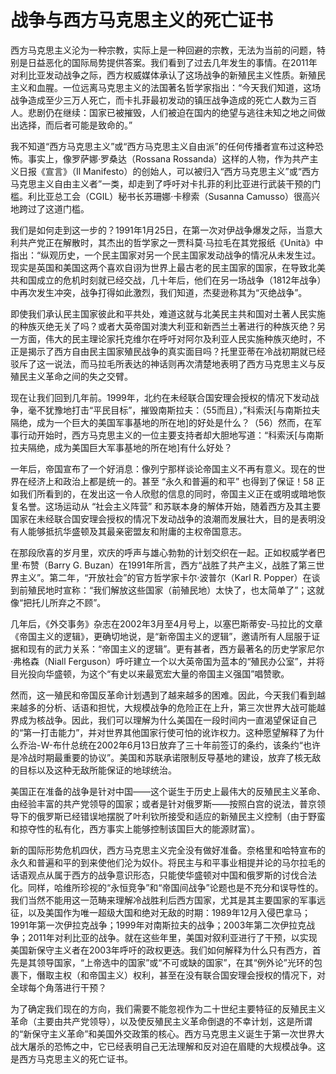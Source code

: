 # 战争与西方马克思主义的死亡证书

西方马克思主义沦为一种宗教，实际上是一种回避的宗教，无法为当前的问题，特别是日益恶化的国际局势提供答案。我们看到了过去几年发生的事情。在2011年对利比亚发动战争之际，西方权威媒体承认了这场战争的新殖民主义性质。新殖民主义和血腥。一位远离马克思主义的法国著名哲学家指出：“今天我们知道，这场战争造成至少三万人死亡，而卡扎菲最初发动的镇压战争造成的死亡人数为三百人。悲剧仍在继续：国家已被摧毁，人们被迫在国内的绝望与逃往未知之地之间做出选择，而后者可能是致命的。”

我不知道“西方马克思主义”或“西方马克思主义自由派”的任何传播者宣布过这种恐怖。事实上，像罗萨娜·罗桑达（Rossana Rossanda）这样的人物，作为共产主义日报《宣言》（Il Manifesto）的创始人，可以被归入“西方马克思主义”或“西方马克思主义自由主义者”一类，却走到了呼吁对卡扎菲的利比亚进行武装干预的门槛。利比亚总工会（CGIL）秘书长苏珊娜·卡穆索（Susanna Camusso）很高兴地跨过了这道门槛。

我们是如何走到这一步的？1991年1月25日，在第一次对伊战争爆发之际，当意大利共产党正在解散时，其杰出的哲学家之一贾科莫·马拉毛在其党报纸《Unità》中指出：“纵观历史，一个民主国家对另一个民主国家发动战争的情况从未发生过。现实是英国和美国这两个喜欢自诩为世界上最古老的民主国家的国家，在导致北美共和国成立的危机时刻就已经交战，几十年后，他们在另一场战争（1812年战争）中再次发生冲突，战争打得如此激烈，我们知道，杰斐逊称其为“灭绝战争”。

即使我们承认民主国家彼此和平共处，难道这就与北美民主共和国对土著人民实施的种族灭绝无关了吗？或者大英帝国对澳大利亚和新西兰土著进行的种族灭绝？另一方面，伟大的民主理论家托克维尔在呼吁对阿尔及利亚人民实施种族灭绝时，不正是揭示了西方自由民主国家殖民战争的真实面目吗？托里亚蒂在冷战初期就已经驳斥了这一说法，而马拉毛所表达的神话则再次清楚地表明了西方马克思主义与反殖民主义革命之间的失之交臂。

现在让我们回到几年前。1999年，北约在未经联合国安理会授权的情况下发动战争，毫不犹豫地打击“平民目标”，摧毁南斯拉夫：（55而且），”科索沃[与南斯拉夫隔绝，成为一个巨大的美国军事基地的所在地]的好处是什么？（56）然而，在军事行动开始时，西方马克思主义的一位主要支持者却大胆地写道：“科索沃[与南斯拉夫隔绝，成为美国巨大军事基地的所在地]有什么好处？

一年后，帝国宣布了一个好消息：像列宁那样谈论帝国主义不再有意义。现在的世界在经济上和政治上都是统一的。甚至 “永久和普遍的和平” 也得到了保证！58 正如我们所看到的，在发出这一令人欣慰的信息的同时，帝国主义正在或明或暗地恢复名誉。这场运动从 “社会主义阵营” 和苏联本身的解体开始，随着西方及其主要国家在未经联合国安理会授权的情况下发动战争的浪潮而发展壮大，目的是表明没有人能够抵抗华盛顿及其最亲密盟友和附庸的主权帝国意志。

在那段欣喜的岁月里，欢庆的呼声与雄心勃勃的计划交织在一起。正如权威学者巴里·布赞（Barry G. Buzan）在1991年所言，西方“战胜了共产主义，战胜了第三世界主义”。第二年，“开放社会”的官方哲学家卡尔·波普尔（Karl R. Popper）在谈到前殖民地时宣称：“我们解放这些国家（前殖民地）太快了，也太简单了”；这就像“把托儿所弃之不顾”。

几年后，《外交事务》杂志在2002年3月至4月号上，以塞巴斯蒂安-马拉比的文章《帝国主义的逻辑》，更确切地说，是“新帝国主义的逻辑”，邀请所有人屈服于证据和现有的武力关系：“帝国主义的逻辑”。更有甚者，西方最著名的历史学家尼尔·弗格森（Niall Ferguson）呼吁建立一个以大英帝国为蓝本的“殖民办公室”，并将目光投向华盛顿，为这个“有史以来最宽宏大量的帝国主义强国”唱赞歌。

然而，这一殖民和帝国反革命计划遇到了越来越多的困难。因此，今天我们看到越来越多的分析、话语和担忧，大规模战争的危险正在上升，第三次世界大战可能越界成为核战争。因此，我们可以理解为什么美国在一段时间内一直渴望保证自己的“第一打击能力”，并对世界其他国家行使可怕的讹诈权力。这种愿望解释了为什么乔治-W-布什总统在2002年6月13日放弃了三十年前签订的条约，该条约“也许是冷战时期最重要的协议”。美国和苏联承诺限制反导基地的建设，放弃了核无敌的目标以及这种无敌所能保证的地球统治。

美国正在准备的战争是针对中国——这个诞生于历史上最伟大的反殖民主义革命、由经验丰富的共产党领导的国家；或者是针对俄罗斯——按照白宫的说法，普京领导下的俄罗斯已经错误地摆脱了叶利钦所接受和适应的新殖民主义控制（由于野蛮和掠夺性的私有化，西方事实上能够控制该国巨大的能源财富）。

新的国际形势危机四伏，西方马克思主义完全没有做好准备。奈格里和哈特宣布的永久和普遍和平的到来使他们沦为奴仆。将民主与和平事业相提并论的马尔拉毛的话语观点从属于西方的战争意识形态，只能使华盛顿对中国和俄罗斯的讨伐合法化。同样，哈维所珍视的“永恒竞争”和“帝国间战争”论题也是不充分和误导性的。我们当然不能用这一范畴来理解冷战胜利后西方国家，尤其是其主要国家的军事远征，以及美国作为唯一超级大国和绝对无敌的时期：1989年12月入侵巴拿马；1991年第一次伊拉克战争；1999年对南斯拉夫的战争；2003年第二次伊拉克战争；2011年对利比亚的战争。就在这些年里，美国对叙利亚进行了干预，以实现美国新保守主义者在2003年呼吁的政权更迭。我们如何解释为什么只有西方，首先是其领导国家，“上帝选中的国家”或“不可或缺的国家”，在其“例外论”光环的包裹下，僭取主权（和帝国主义）权利，甚至在没有联合国安理会授权的情况下，对全球每个角落进行干预？

为了确定我们现在的方向，我们需要不能忽视作为二十世纪主要特征的反殖民主义革命（主要由共产党领导），以及使反殖民主义革命倒退的不幸计划，这是所谓的“新保守主义革命”和美国外交政策的核心。西方马克思主义诞生于第一次世界大战大屠杀的恐怖之中，它已经表明自己无法理解和反对迫在眉睫的大规模战争。这是西方马克思主义的死亡证书。

